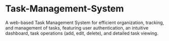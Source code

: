 # Task-Management-System
A web-based Task Management System for efficient organization, tracking, and management of tasks, featuring user authentication, an intuitive dashboard, task operations (add, edit, delete), and detailed task viewing.
